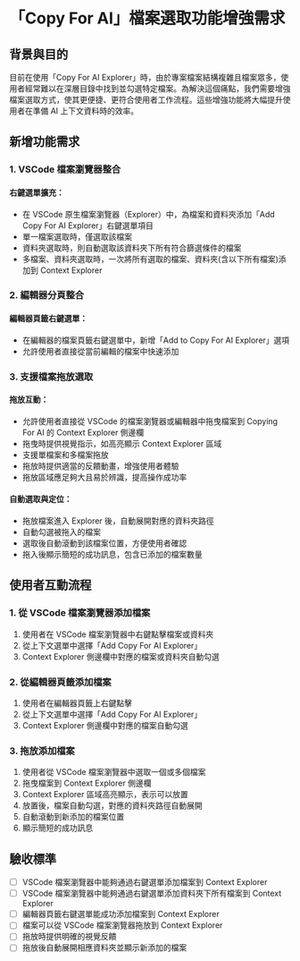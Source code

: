 # 「Copy For AI」檔案選取功能增強需求

## 背景與目的

目前在使用「Copy For AI Explorer」時，由於專案檔案結構複雜且檔案眾多，使用者經常難以在深層目錄中找到並勾選特定檔案。為解決這個痛點，我們需要增強檔案選取方式，使其更便捷、更符合使用者工作流程。這些增強功能將大幅提升使用者在準備 AI 上下文資料時的效率。

## 新增功能需求

### 1. VSCode 檔案瀏覽器整合

#### 右鍵選單擴充：

- 在 VSCode 原生檔案瀏覽器（Explorer）中，為檔案和資料夾添加「Add Copy For AI Explorer」右鍵選單項目
- 單一檔案選取時，僅選取該檔案
- 資料夾選取時，則自動選取該資料夾下所有符合篩選條件的檔案
- 多檔案、資料夾選取時，一次將所有選取的檔案、資料夾(含以下所有檔案)添加到 Context Explorer

### 2. 編輯器分頁整合

#### 編輯器頁籤右鍵選單：

- 在編輯器的檔案頁籤右鍵選單中，新增「Add to Copy For AI Explorer」選項
- 允許使用者直接從當前編輯的檔案中快速添加


### 3. 支援檔案拖放選取

#### 拖放互動：

- 允許使用者直接從 VSCode 的檔案瀏覽器或編輯器中拖曳檔案到 Copying For AI 的 Context Explorer 側邊欄
- 拖曳時提供視覺指示，如高亮顯示 Context Explorer 區域
- 支援單檔案和多檔案拖放
- 拖放時提供適當的反饋動畫，增強使用者體驗
- 拖放區域應足夠大且易於辨識，提高操作成功率

#### 自動選取與定位：

- 拖放檔案進入 Explorer 後，自動展開對應的資料夾路徑
- 自動勾選被拖入的檔案
- 選取後自動滾動到該檔案位置，方便使用者確認
- 拖入後顯示簡短的成功訊息，包含已添加的檔案數量

## 使用者互動流程

### 1. 從 VSCode 檔案瀏覽器添加檔案

1. 使用者在 VSCode 檔案瀏覽器中右鍵點擊檔案或資料夾
2. 從上下文選單中選擇「Add Copy For AI Explorer」
3. Context Explorer 側邊欄中對應的檔案或資料夾自動勾選

### 2. 從編輯器頁籤添加檔案

1. 使用者在編輯器頁籤上右鍵點擊
2. 從上下文選單中選擇「Add Copy For AI Explorer」
3. Context Explorer 側邊欄中對應的檔案自動勾選

### 3. 拖放添加檔案

1. 使用者從 VSCode 檔案瀏覽器中選取一個或多個檔案
2. 拖曳檔案到 Context Explorer 側邊欄
3. Context Explorer 區域高亮顯示，表示可以放置
4. 放置後，檔案自動勾選，對應的資料夾路徑自動展開
5. 自動滾動到新添加的檔案位置
6. 顯示簡短的成功訊息

## 驗收標準

- [ ] VSCode 檔案瀏覽器中能夠通過右鍵選單添加檔案到 Context Explorer
- [ ] VSCode 檔案瀏覽器中能夠通過右鍵選單添加資料夾下所有檔案到 Context Explorer
- [ ] 編輯器頁籤右鍵選單能成功添加檔案到 Context Explorer
- [ ] 檔案可以從 VSCode 檔案瀏覽器拖放到 Context Explorer
- [ ] 拖放時提供明確的視覺反饋
- [ ] 拖放後自動展開相應資料夾並顯示新添加的檔案